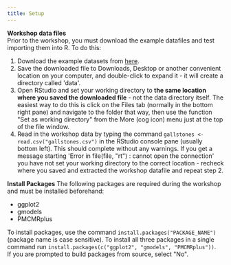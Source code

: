 ```yaml
---
title: Setup
---
```


__Workshop data files__  
Prior to the workshop, you must download the example datafiles and test importing them into R. To do this:

1) Download the example datasets from [here](https://cloudstor.aarnet.edu.au/plus/s/VlOGpIJnaFPl1qd/download).   
2) Save the downloaded file to Downloads, Desktop or another convenient location on your computer, and double-click to expand it - it will create a directory called 'data'.  
3) Open RStudio and set your working directory to **the same location where you saved the downloaded file** - not the data directory itself. The easiest way to do this is click on the Files tab (normally in the bottom right pane) and navigate to the folder that way, then use the function "Set as working directory" from the More (cog icon) menu just at the top of the file window.  
4) Read in the workshop data by typing the command `gallstones <- read.csv("gallstones.csv")` in the RStudio console pane (usually bottom left). This should complete without any warnings. If you get a message starting 'Error in file(file, "rt") : cannot open the connection' you have not set your working directory to the correct location - recheck where you saved and extracted the workshop datafile and repeat step 2.


__Install Packages__
The following packages are required during the workshop and must be installed beforehand:
* ggplot2
* gmodels
* PMCMRplus

To install packages, use the command `install.packages("PACKAGE_NAME")` (package name is case sensitive). To install all three packages in a single command run `install.packages(c("ggplot2", "gmodels", "PMCMRplus"))`.  
If you are prompted to build packages from source, select "No".

